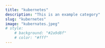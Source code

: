 ```yaml
---
title: "kubernetes"
description: "This is an example category"
slug: "kubernetes"
image: "kubernates.jpeg"
# style:
    # background: "#2a9d8f"
    # color: "#fff"
---
```

